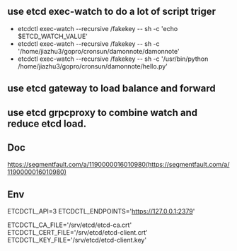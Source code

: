 ## use etcd exec-watch to do a lot of script triger 
- etcdctl exec-watch --recursive /fakekey  -- sh -c 'echo $ETCD_WATCH_VALUE'
- etcdctl exec-watch --recursive /fakekey  -- sh -c '/home/jiazhu3/gopro/cronsun/damonnote/damonnote'
- etcdctl exec-watch --recursive /fakekey  -- sh -c '/usr/bin/python /home/jiazhu3/gopro/cronsun/damonnote/hello.py'


## use etcd gateway to load balance and forward 


## use etcd grpcproxy to  combine watch  and  reduce etcd load.



## Doc
https://segmentfault.com/a/1190000016010980(https://segmentfault.com/a/1190000016010980)

## Env
ETCDCTL_API=3
ETCDCTL_ENDPOINTS='https://127.0.0.1:2379'

ETCDCTL_CA_FILE='/srv/etcd/etcd-ca.crt'
ETCDCTL_CERT_FILE='/srv/etcd/etcd-client.crt'
ETCDCTL_KEY_FILE='/srv/etcd/etcd-client.key'

